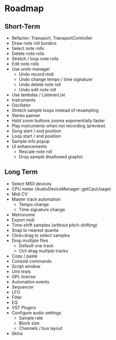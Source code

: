 # Roadmap

## Short-Term
- Refactor: Transport, TransportController
- Draw note roll borders
- Select note rolls
- Delete note rolls
- Stretch / loop note rolls
- Edit note rolls
- Use undo manager
  - Undo record midi
  - Undo change tempo / time signature
  - Undo delete note roll
  - Undo edit note roll
- Use lambdas / ListenerList
- Instruments
- Oscillator
- Stretch sample loops instead of resampling
- Stereo panner
- Hold zoom buttons zooms exponentially faster
- Play instruments when not recording (preview)
- Song start / end position
- Loop start / end position
- Sample info popup
- UI enhancements
  - Rescale note roll
  - Drop sample disallowed graphic


## Long Term

- Select MIDI devices
- CPU meter (AudioDeviceManager::getCpuUsage)
- Midi CV
- Master track automation
  - Tempo change
  - Time signature change
- Metronome
- Export midi
- Time-shift samples (without pitch-shifting)
- Snap to nearest quanta
- Click+drag to select samples
- Drop multiple files
  - Default one track
  - Ctrl-drag multiple tracks
- Copy / paste
- Console commands
- Script window
- Unit tests
- GPL license
- Automation events
- Sequencer
- LFO
- Filter
- EQ
- VST Plugins
- Configure audio settings
  - Sample rate
  - Block size
  - Channels / bus layout
- Skins
